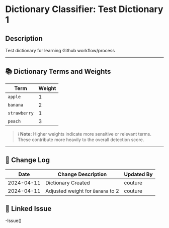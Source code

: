 # Dictionary Classifier: Test Dictionary 1

## Description  
Test dictionary for learning Github workflow/process

---

## 📚 Dictionary Terms and Weights

| Term              | Weight |
|-------------------|--------|
| `apple`  | 1 |
| `banana`  | 2 |
| `strawberry`  | 1 |
| `peach`  | 3 |

> ℹ️ **Note:** Higher weights indicate more sensitive or relevant terms. These contribute more heavily to the overall detection score.

---

## 🔄 Change Log

| Date       | Change Description                        | Updated By    |
|------------|--------------------------------------------|---------------|
| 2024-04-11 | Dictionary Created | couture     |
| 2024-04-11 | Adjusted weight for `Banana` to 2       | couture     |


## 🔄 Linked Issue
-Issue()
